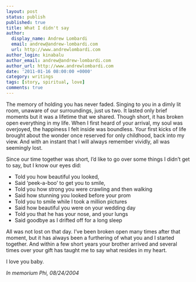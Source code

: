 ```yaml
---
layout: post
status: publish
published: true
title: What I didn't say
author:
  display_name: Andrew Lombardi
  email: andrew@andrew-lombardi.com
  url: http://www.andrewlombardi.com
author_login: kinabalu
author_email: andrew@andrew-lombardi.com
author_url: http://www.andrewlombardi.com
date: '2011-01-16 08:00:00 +0000'
category: writings
tags: [story, spiritual, love]
comments: true
---
```


The memory of holding you has never faded. Singing to
you in a dimly lit room, unaware of our surroundings, just us two. It
lasted only brief moments but it was a lifetime that we shared. Though
short, it has broken open everything in my life. When I first heard of
your arrival, my soul was overjoyed, the happiness I felt inside was
boundless. Your first kicks of life brought about the wonder once
reserved for only childhood, back into my view. And with an instant that
I will always remember vividly, all was seemingly lost.

Since our time together was short, I’d like to go over some things I
didn’t get to say, but I know our eyes did:

-   Told you how beautiful you looked,
-   Said ‘peek-a-boo’ to get you to smile,
-   Told you how strong you were crawling and then walking
-   Said how stunning you looked before your prom
-   Told you to smile while I took a million pictures
-   Said how beautiful you were on your wedding day
-   Told you that he has your nose, and your lungs
-   Said goodbye as I drifted off for a long sleep

All was not lost on that day. I’ve been broken open many times after
that moment, but it has always been a furthering of what you and I
started together. And within a few short years your brother arrived and
several times over your gift has taught me to say what resides in my
heart.

I love you baby.

*In memorium Phi, 08/24/2004*
